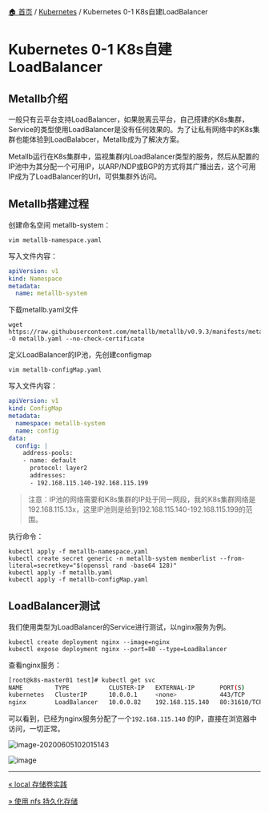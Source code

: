 [🏠 首页](../_index.md) / [Kubernetes](_index.md) / Kubernetes 0-1 K8s自建LoadBalancer

# Kubernetes 0-1 K8s自建LoadBalancer

## Metallb介绍

一般只有云平台支持LoadBalancer，如果脱离云平台，自己搭建的K8s集群，Service的类型使用LoadBalancer是没有任何效果的。为了让私有网络中的K8s集群也能体验到LoadBalabcer，Metallb成为了解决方案。

Metallb运行在K8s集群中，监视集群内LoadBalancer类型的服务，然后从配置的IP池中为其分配一个可用IP，以ARP/NDP或BGP的方式将其广播出去，这个可用IP成为了LoadBalancer的Url，可供集群外访问。

## Metallb搭建过程

创建命名空间 metallb-system：

```shell
vim metallb-namespace.yaml
```

写入文件内容：

```yaml
apiVersion: v1
kind: Namespace
metadata:
  name: metallb-system
```

下载metallb.yaml文件

```shell
wget https://raw.githubusercontent.com/metallb/metallb/v0.9.3/manifests/metallb.yaml -O metallb.yaml --no-check-certificate
```

定义LoadBalancer的IP池，先创建configmap

```shell
vim metallb-configMap.yaml
```

写入文件内容：

```yaml
apiVersion: v1
kind: ConfigMap
metadata:
  namespace: metallb-system
  name: config
data:
  config: |
    address-pools:
    - name: default
      protocol: layer2
      addresses:
      - 192.168.115.140-192.168.115.199
```

> 注意：IP池的网络需要和K8s集群的IP处于同一网段，我的K8s集群网络是192.168.115.13x，这里IP池则是给到192.168.115.140-192.168.115.199的范围。

执行命令：

```shell
kubectl apply -f metallb-namespace.yaml
kubectl create secret generic -n metallb-system memberlist --from-literal=secretkey="$(openssl rand -base64 128)"
kubectl apply -f metallb.yaml
kubectl apply -f metallb-configMap.yaml
```

## LoadBalancer测试

我们使用类型为LoadBalancer的Service进行测试，以nginx服务为例。

```shell
kubectl create deployment nginx --image=nginx
kubectl expose deployment nginx --port=80 --type=LoadBalancer
```

查看nginx服务：

```bash
[root@k8s-master01 test]# kubectl get svc
NAME         TYPE           CLUSTER-IP   EXTERNAL-IP       PORT(S)        AGE
kubernetes   ClusterIP      10.0.0.1     <none>            443/TCP        11h
nginx        LoadBalancer   10.0.0.82    192.168.115.140   80:31610/TCP   8s
```

可以看到，已经为nginx服务分配了一个`192.168.115.140` 的IP，直接在浏览器中访问，一切正常。

![image-20200605102015143](https://fs.poneding.com/images/image-20200605102015143.png)

![image](https://fs.poneding.com/images/white.jpg)

---
[« local 存储卷实践](local-storageclass.md)

[» 使用 nfs 持久化存储](nfs-as-pvc.md)

